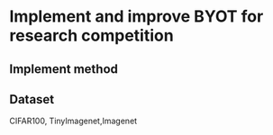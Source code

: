 # Implement and improve BYOT for research competition

## Implement method 

## Dataset
CIFAR100, TinyImagenet,Imagenet
